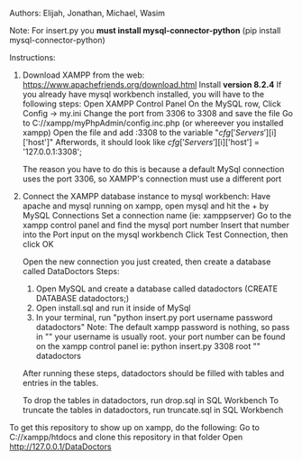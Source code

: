 ﻿Authors: 
Elijah, Jonathan, Michael, Wasim

Note: For insert.py you **must install mysql-connector-python** (pip install mysql-connector-python)

Instructions:
1. Download XAMPP from the web: https://www.apachefriends.org/download.html
    Install **version 8.2.4**
    If you already have mysql workbench installed, you will have to the following steps:
   	Open XAMPP Control Panel
   	On the MySQL row, Click Config -> my.ini
       		Change the port from 3306 to 3308 and save the file
   	Go to C://xampp/myPhpAdmin/config.inc.php (or whereever you installed xampp)
       		Open the file and add :3308 to the variable "$cfg['Servers'][$i]['host']"
       		Afterwords, it should look like $cfg['Servers'][$i]['host'] = '127.0.0.1:3308';

   The reason you have to do this is because a default MySql connection uses the port 3306, so XAMPP's connection must use a different port

2. Connect the XAMPP database instance to mysql workbench:
    Have apache and mysql running on xampp, open mysql and hit the + by MySQL Connections
    Set a connection name (ie: xamppserver)
    Go to the xampp control panel and find the mysql port number
    Insert that number into the Port input on the mysql workbench
    Click Test Connection, then click OK

    Open the new connection you just created, then create a database called DataDoctors
    Steps:
	1. Open MySQL and create a database called datadoctors (CREATE DATABASE datadoctors;)
	2. Open install.sql and run it inside of MySql
	3. In your terminal, run "python insert.py port username password datadoctors"
		Note: The default xampp password is nothing, so pass in ""
		      your username is usually root.
		      your port number can be found on the xampp control panel
                      ie: python insert.py 3308 root "" datadoctors

    After running these steps, datadoctors should be filled with tables and entries in the tables.

    To drop the tables in datadoctors, run drop.sql in SQL Workbench
    To truncate the tables in datadoctors, run truncate.sql in SQL Workbench

To get this repository to show up on xampp, do the following:
    Go to C://xampp/htdocs and clone this repository in that folder
    Open http://127.0.0.1/DataDoctors
    
